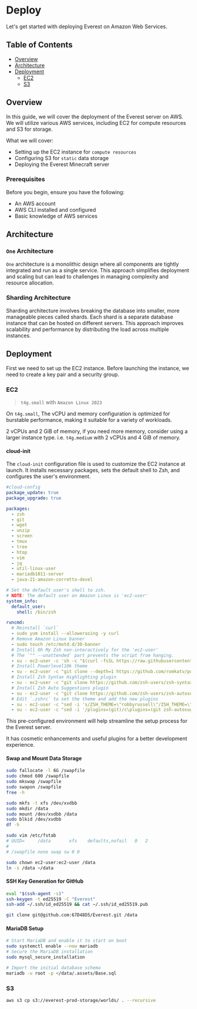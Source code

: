 # Deploy

Let's get started with deploying Everest on Amazon Web Services.

## Table of Contents

- [Overview](#overview)
- [Architecture](#architecture)
- [Deployment](#deployment)
  - [EC2](#ec2)
  - [S3](#s3)

## Overview

In this guide, we will cover the deployment of the Everest server on AWS. We will utilize various AWS services, including EC2 for compute resources and S3 for storage.

What we will cover:

- Setting up the EC2 instance for `compute resources`
- Configuring S3 for `static` data storage
- Deploying the Everest Minecraft server

### Prerequisites

Before you begin, ensure you have the following:

- An AWS account
- AWS CLI installed and configured
- Basic knowledge of AWS services

## Architecture

### `One` Architecture

`One` architecture is a monolithic design where all components are tightly integrated and run as a single service. This approach simplifies deployment and scaling but can lead to challenges in managing complexity and resource allocation.

### Sharding Architecture

Sharding architecture involves breaking the database into smaller, more manageable pieces called shards. Each shard is a separate database instance that can be hosted on different servers. This approach improves scalability and performance by distributing the load across multiple instances.

## Deployment

First we need to set up the EC2 instance. Before launching the instance, we need to create a key pair and a security group.

### EC2

> `t4g.small` with `Amazon Linux 2023`

On `t4g.small`, The vCPU and memory configuration is optimized for burstable performance, making it suitable for a variety of workloads.

2 vCPUs and 2 GiB of memory, if you need more memory, consider using a larger instance type. i.e. `t4g.medium` with 2 vCPUs and 4 GiB of memory.

#### cloud-init

The `cloud-init` configuration file is used to customize the EC2 instance at launch. It installs necessary packages, sets the default shell to Zsh, and configures the user's environment.

```yaml
#cloud-config
package_update: true
package_upgrade: true

packages:
  - zsh
  - git
  - wget
  - unzip
  - screen
  - tmux
  - tree
  - htop
  - vim
  - jq
  - util-linux-user
  - mariadb1011-server
  - java-21-amazon-corretto-devel

# Set the default user's shell to zsh.
# NOTE: The default user on Amazon Linux is 'ec2-user'
system_info:
  default_user:
    shell: /bin/zsh

runcmd:
  # Reinstall `curl`
  - sudo yum install --allowerasing -y curl
  # Remove Amazon Linux banner
  - sudo touch /etc/motd.d/30-banner
  # Install Oh My Zsh non-interactively for the 'ec2-user'
  # The `"" --unattended` part prevents the script from hanging.
  - su - ec2-user -c 'sh -c "$(curl -fsSL https://raw.githubusercontent.com/ohmyzsh/ohmyzsh/master/tools/install.sh)" "" --unattended'
  # Install Powerlevel10k theme
  - su - ec2-user -c "git clone --depth=1 https://github.com/romkatv/powerlevel10k.git ${ZSH_CUSTOM:-~/.oh-my-zsh/custom}/themes/powerlevel10k"
  # Install Zsh Syntax Highlighting plugin
  - su - ec2-user -c "git clone https://github.com/zsh-users/zsh-syntax-highlighting.git ${ZSH_CUSTOM:-~/.oh-my-zsh/custom}/plugins/zsh-syntax-highlighting"
  # Install Zsh Auto Suggestions plugin
  - su - ec2-user -c "git clone https://github.com/zsh-users/zsh-autosuggestions ${ZSH_CUSTOM:-~/.oh-my-zsh/custom}/plugins/zsh-autosuggestions"
  # Edit `.zshrc` to set the theme and add the new plugins
  - su - ec2-user -c "sed -i 's/ZSH_THEME=\"robbyrussell\"/ZSH_THEME=\"powerlevel10k\/powerlevel10k\"/' ~/.zshrc"
  - su - ec2-user -c "sed -i '/plugins=(git)/c\plugins=(git zsh-autosuggestions zsh-syntax-highlighting)' ~/.zshrc"
```

This pre-configured environment will help streamline the setup process for the Everest server.

It has cosmetic enhancements and useful plugins for a better development experience.

#### Swap and Mount Data Storage

```sh
sudo fallocate -l 6G /swapfile
sudo chmod 600 /swapfile
sudo mkswap /swapfile
sudo swapon /swapfile
free -h

sudo mkfs -t xfs /dev/xvdbb
sudo mkdir /data
sudo mount /dev/xvdbb /data
sudo blkid /dev/xvdbb
df -h

sudo vim /etc/fstab
# UUID=     /data       xfs    defaults,nofail   0   2
#
# /swapfile none swap sw 0 0

sudo chown ec2-user:ec2-user /data
ln -s /data ~/data
```

#### SSH Key Generation for GitHub

```sh
eval "$(ssh-agent -s)"
ssh-keygen -t ed25519 -C "Everest"
ssh-add ~/.ssh/id_ed25519 && cat ~/.ssh/id_ed25519.pub

git clone git@github.com:67D48D5/Everest.git /data
```

#### MariaDB Setup

```sh
# Start MariaDB and enable it to start on boot
sudo systemctl enable --now mariadb
# Secure the MariaDB installation
sudo mysql_secure_installation

# Import the initial database schema
mariadb -u root -p </data/.assets/Base.sql
```

### S3

```sh
aws s3 cp s3://everest-prod-storage/worlds/ . --recursive
```
